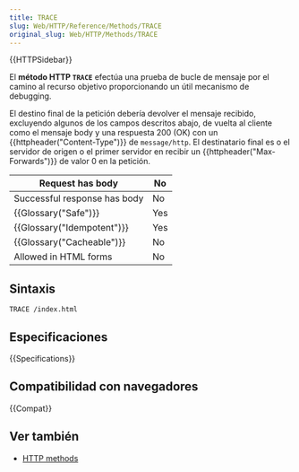 ```yaml
---
title: TRACE
slug: Web/HTTP/Reference/Methods/TRACE
original_slug: Web/HTTP/Methods/TRACE
---
```


{{HTTPSidebar}}

El **método HTTP `TRACE`** efectúa una prueba de bucle de mensaje por el camino al recurso objetivo proporcionando un útil mecanismo de debugging.

El destino final de la petición debería devolver el mensaje recibido, excluyendo algunos de los campos descritos abajo, de vuelta al cliente como el mensaje body y una respuesta 200 (OK) con un {{httpheader("Content-Type")}} de `message/http`. El destinatario final es o el servidor de origen o el primer servidor en recibir un {{httpheader("Max-Forwards")}} de valor 0 en la petición.

| Request has body             | No  |
| ---------------------------- | --- |
| Successful response has body | No  |
| {{Glossary("Safe")}}         | Yes |
| {{Glossary("Idempotent")}}   | Yes |
| {{Glossary("Cacheable")}}    | No  |
| Allowed in HTML forms        | No  |

## Sintaxis

```
TRACE /index.html
```

## Especificaciones

{{Specifications}}

## Compatibilidad con navegadores

{{Compat}}

## Ver también

- [HTTP methods](/es/docs/Web/HTTP/Reference/Methods)
